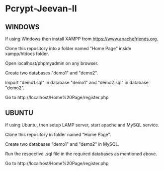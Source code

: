 # Pcrypt-Jeevan-II

## WINDOWS

If using Windows then install XAMPP from https://www.apachefriends.org.

Clone this repository into a folder named "Home Page" inside xampp/htdocs folder.

Open localhost/phpmyadmin on any browser.

Create two databases "demo1" and "demo2".

Import "demo1.sql" in database "demo1" and "demo2.sql" in database "demo2".

Go to http://localhost/Home%20Page/register.php 



## UBUNTU

If using Ubuntu, then setup LAMP server, start apache and MySQL service.

Clone this repository in folder named "Home Page".

Create two databases "demo1" and "demo2" in MySQL.

Run the respective .sql file in the required databases as mentioned above.

Go to http://localhost/Home%20Page/register.php 
